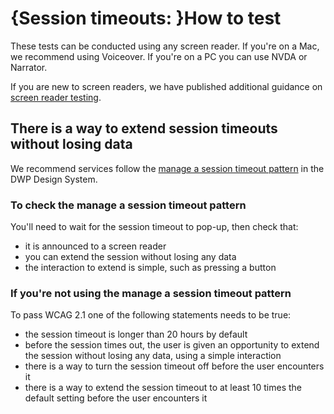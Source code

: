 # {Session timeouts: }How to test

These tests can be conducted using any screen reader. If you're on a Mac, we recommend using Voiceover. If you're on a PC you can use NVDA or Narrator.

If you are new to screen readers, we have published additional guidance on [screen reader testing](https://accessibility-manual.dwp.gov.uk/best-practice/screen-reader-testing).

## There is a way to extend session timeouts without losing data
We recommend services follow the [manage a session timeout pattern](https://design-system.dwp.gov.uk/patterns/manage-a-session-timeout) in the DWP Design System.

### To check the manage a session timeout pattern
You'll need to wait for the session timeout to pop-up, then check that:
- it is announced to a screen reader
- you can extend the session without losing any data
- the interaction to extend is simple, such as pressing a button

### If you're not using the manage a session timeout pattern
To pass WCAG 2.1 one of the following statements needs to be true:
- the session timeout is longer than 20 hours by default
- before the session times out, the user is given an opportunity to extend the session without losing any data, using a simple interaction
- there is a way to turn the session timeout off before the user encounters it
- there is a way to extend the session timeout to at least 10 times the default setting before the user encounters it

